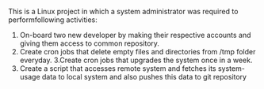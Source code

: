 This is a Linux project in which a system administrator was required to performfollowing activities:
1. On-board two new developer by making their respective accounts and giving them access to common repository.
2. Create cron jobs that delete empty files and directories from /tmp folder everyday.
3.Create cron jobs that upgrades the system once in a week.
4. Create a script that accesses remote system and fetches its system-usage data to local system and also pushes this data to git repository
